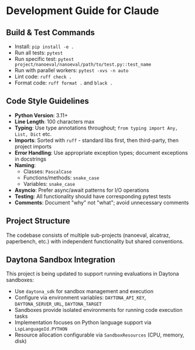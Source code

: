 # Development Guide for Claude

## Build & Test Commands
- Install: `pip install -e .`
- Run all tests: `pytest`
- Run specific test: `pytest project/nanoeval/nanoeval/path/to/test.py::test_name`
- Run with parallel workers: `pytest -xvs -n auto`
- Lint code: `ruff check .`
- Format code: `ruff format .` and `black .`

## Code Style Guidelines
- **Python Version**: 3.11+
- **Line Length**: 100 characters max
- **Typing**: Use type annotations throughout; `from typing import Any, List, Dict` etc.
- **Imports**: Sorted with `ruff` - standard libs first, then third-party, then project imports
- **Error Handling**: Use appropriate exception types; document exceptions in docstrings
- **Naming**: 
  - Classes: `PascalCase`
  - Functions/methods: `snake_case`
  - Variables: `snake_case`
- **Asyncio**: Prefer async/await patterns for I/O operations
- **Testing**: All functionality should have corresponding pytest tests
- **Comments**: Document "why" not "what"; avoid unnecessary comments

## Project Structure
The codebase consists of multiple sub-projects (nanoeval, alcatraz, paperbench, etc.) with independent functionality but shared conventions.

## Daytona Sandbox Integration
This project is being updated to support running evaluations in Daytona sandboxes:
- Use `daytona_sdk` for sandbox management and execution
- Configure via environment variables: `DAYTONA_API_KEY`, `DAYTONA_SERVER_URL`, `DAYTONA_TARGET`
- Sandboxes provide isolated environments for running code execution tasks
- Implementation focuses on Python language support via `LspLanguageId.PYTHON`
- Resource allocation configurable via `SandboxResources` (CPU, memory, disk)